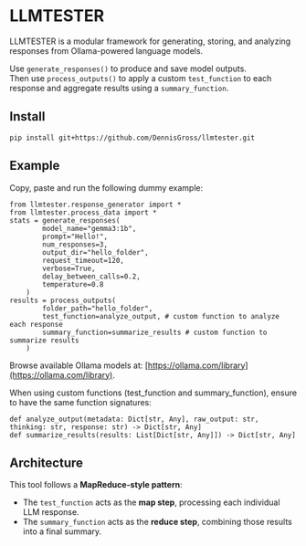 # LLMTESTER
LLMTESTER is a modular framework for generating, storing, and analyzing responses from Ollama-powered language models.

Use `generate_responses()` to produce and save model outputs.  
Then use `process_outputs()` to apply a custom `test_function` to each response and aggregate results using a `summary_function`.

## Install
```
pip install git+https://github.com/DennisGross/llmtester.git
```

## Example
Copy, paste and run the following dummy example:
```
from llmtester.response_generator import *
from llmtester.process_data import *
stats = generate_responses(
        model_name="gemma3:1b",
        prompt="Hello!",
        num_responses=3,
        output_dir="hello_folder",
        request_timeout=120,
        verbose=True,            
        delay_between_calls=0.2,
        temperature=0.8
    )
results = process_outputs(
        folder_path="hello_folder",
        test_function=analyze_output, # custom function to analyze each response
        summary_function=summarize_results # custom function to summarize results
    )
```
Browse available Ollama models at: [https://ollama.com/library](https://ollama.com/library).

When using custom functions (test_function and summary_function), ensure to have the same function signatures:

```
def analyze_output(metadata: Dict[str, Any], raw_output: str, thinking: str, response: str) -> Dict[str, Any]
def summarize_results(results: List[Dict[str, Any]]) -> Dict[str, Any]
```

## Architecture
This tool follows a **MapReduce-style pattern**:
- The `test_function` acts as the **map step**, processing each individual LLM response.
- The `summary_function` acts as the **reduce step**, combining those results into a final summary.

